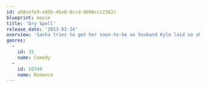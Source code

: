 ```yaml
---
id: a58ce7e9-e45b-45e0-8ccd-0b96ccc2362c
blueprint: movie
title: 'Dry Spell'
release_date: '2013-02-14'
overview: 'Sasha tries to get her soon-to-be ex husband Kyle laid so she can move on with her sex life guilt-free.'
genres:
  -
    id: 35
    name: Comedy
  -
    id: 10749
    name: Romance
---
```

